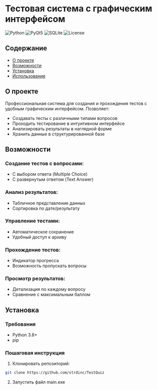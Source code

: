 # Тестовая система с графическим интерфейсом

![Python](https://img.shields.io/badge/Python-3.8+-blue?logo=python)
![PyQt5](https://img.shields.io/badge/GUI-PyQt5-green?logo=qt)
![SQLite](https://img.shields.io/badge/Database-SQLite3-yellow?logo=sqlite)
![License](https://img.shields.io/badge/License-MIT-orange)

## Содержание
- [О проекте](#-о-проекте)
- [Возможности](#-возможности)
- [Установка](#-установка)
- [Использование](#-использование)

## О проекте

Профессиональная система для создания и прохождения тестов с удобным графическим интерфейсом. Позволяет:

- Создавать тесты с различными типами вопросов
- Проходить тестирование в интуитивном интерфейсе
- Анализировать результаты в наглядной форме
- Хранить данные в структурированной базе

## Возможности

### Создание тестов с вопросами:  
   - С выбором ответа (Multiple Choice)  
   - С развернутым ответом (Text Answer)  
### Анализ результатов:  
   - Табличное представление данных  
   - Сортировка по дате/результату  
### Управление тестами:  
   - Автоматическое сохранение  
   - Удобный доступ к архиву
### Прохождение тестов:  
   - Индикатор прогресса  
   - Возможность пропускать вопросы  
### Просмотр результатов:  
   - Детализация по каждому вопросу  
   - Сравнение с максимальным баллом  

## Установка

### Требования
- Python 3.8+
- pip

### Пошаговая инструкция

1. Клонировать репозиторий:
```bash
git clone https://github.com/strdinc/TestQuiz
```
2. Запустить файл main.exe
